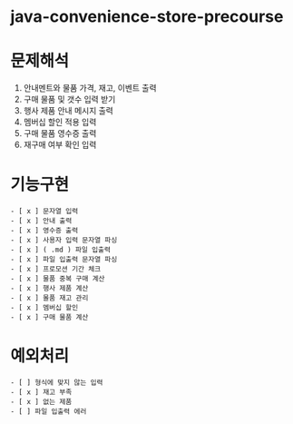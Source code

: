 # java-convenience-store-precourse

# 문제해석

1. 안내멘트와 물품 가격, 재고, 이벤트 출력
2. 구매 물품 및 갯수 입력 받기
3. 행사 제품 안내 메시지 출력
4. 멤버십 할인 적용 입력
5. 구매 물품 영수증 출력
6. 재구매 여부 확인 입력


# 기능구현
    - [ x ] 문자열 입력
    - [ x ] 안내 출력
    - [ x ] 영수증 출력
    - [ x ] 사용자 입력 문자열 파싱
    - [ x ] ( .md ) 파일 입출력
    - [ x ] 파일 입출력 문자열 파싱
    - [ x ] 프로모션 기간 체크
    - [ x ] 물품 중복 구매 계산
    - [ x ] 행사 제품 계산
    - [ x ] 몰품 재고 관리
    - [ x ] 멤버십 할인
    - [ x ] 구매 물품 계산


# 예외처리
    - [ ] 형식에 맞지 않는 입력
    - [ x ] 재고 부족
    - [ x ] 없는 제품
    - [ ] 파일 입출력 에러